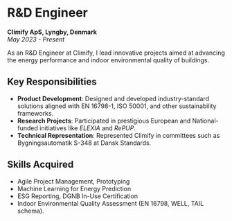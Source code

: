 # R&D Engineer  
**Climify ApS, Lyngby, Denmark**  
*May 2023 - Present*

As an R&D Engineer at Climify, I lead innovative projects aimed at advancing the energy performance and indoor environmental quality of buildings.  

## Key Responsibilities
- **Product Development**: Designed and developed industry-standard solutions aligned with EN 16798-1, ISO 50001, and other sustainability frameworks.  
- **Research Projects**: Participated in prestigious European and National-funded initiatives like *ELEXIA* and *RePUP*.  
- **Technical Representation**: Represented Climify in committees such as Bygningsautomatik S-348 at Dansk Standards.  

## Skills Acquired
- Agile Project Management, Prototyping  
- Machine Learning for Energy Prediction  
- ESG Reporting, DGNB In-Use Certification  
- Indoor Environmental Quality Assessment (EN 16798, WELL, TAIL schema).  
